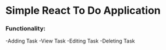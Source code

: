 # Simple React To Do Application

### Functionality:
-Adding Task
-View Task
-Editing Task
-Deleting Task

